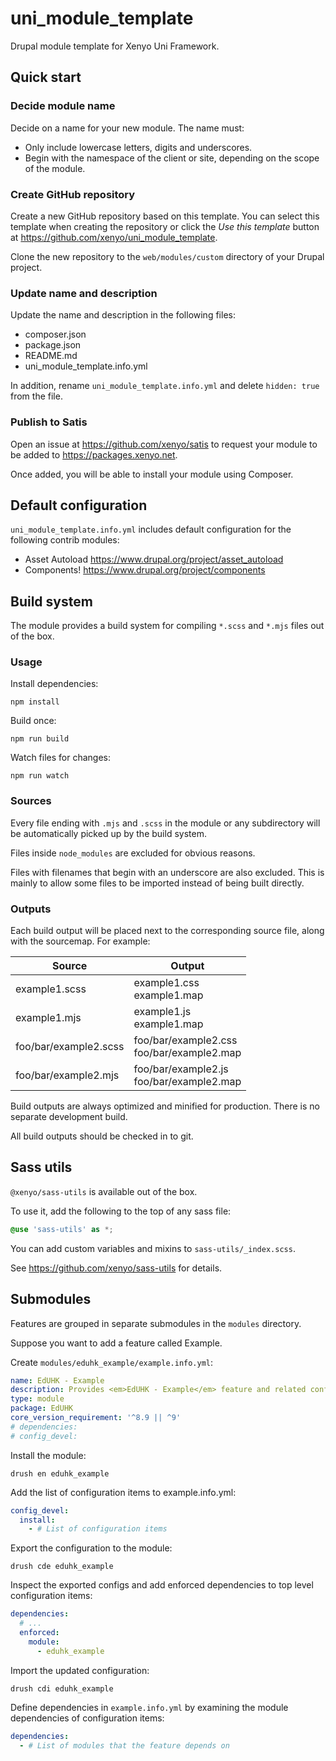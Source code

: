 # uni_module_template

Drupal module template for Xenyo Uni Framework.

## Quick start

### Decide module name

Decide on a name for your new module. The name must:

- Only include lowercase letters, digits and underscores.
- Begin with the namespace of the client or site, depending on the scope of the module.

### Create GitHub repository

Create a new GitHub repository based on this template. You can select this
template when creating the repository or click the *Use this template* button at
https://github.com/xenyo/uni_module_template.

Clone the new repository to the `web/modules/custom` directory of your Drupal project.

### Update name and description

Update the name and description in the following files:

- composer.json
- package.json
- README.md
- uni_module_template.info.yml

In addition, rename `uni_module_template.info.yml` and delete `hidden: true` from the file.

### Publish to Satis

Open an issue at https://github.com/xenyo/satis to request your module to be added to https://packages.xenyo.net.

Once added, you will be able to install your module using Composer.

## Default configuration

`uni_module_template.info.yml` includes default configuration for the following contrib modules:

- Asset Autoload https://www.drupal.org/project/asset_autoload
- Components! https://www.drupal.org/project/components

## Build system

The module provides a build system for compiling `*.scss` and `*.mjs`
files out of the box.

### Usage

Install dependencies:

```
npm install
```

Build once:

```
npm run build
```

Watch files for changes:

```
npm run watch
```

### Sources

Every file ending with `.mjs` and `.scss` in the module or any subdirectory will be automatically picked up by the build system.

Files inside `node_modules` are excluded for obvious reasons.

Files with filenames that begin with an underscore are also excluded. This is mainly to allow some files to be imported instead of being built directly.

### Outputs

Each build output will be placed next to the corresponding source file, along with the sourcemap. For example:

| Source | Output |
| --- | --- |
| example1.scss | example1.css<br>example1.map |
| example1.mjs | example1.js<br>example1.map |
| foo/bar/example2.scss | foo/bar/example2.css<br>foo/bar/example2.map |
| foo/bar/example2.mjs | foo/bar/example2.js<br>foo/bar/example2.map |

Build outputs are always optimized and minified for production. There
is no separate development build.

All build outputs should be checked in to git.

## Sass utils

`@xenyo/sass-utils` is available out of the box.

To use it, add the following to the top of any sass file:

```scss
@use 'sass-utils' as *;
```

You can add custom variables and mixins to `sass-utils/_index.scss`.

See https://github.com/xenyo/sass-utils for details.

## Submodules

Features are grouped in separate submodules in the `modules` directory.

Suppose you want to add a feature called Example.

Create `modules/eduhk_example/example.info.yml`:

```yml
name: EdUHK - Example
description: Provides <em>EdUHK - Example</em> feature and related configuration.
type: module
package: EdUHK
core_version_requirement: '^8.9 || ^9'
# dependencies:
# config_devel:
```

Install the module:

```
drush en eduhk_example
```

Add the list of configuration items to example.info.yml:

```yml
config_devel:
  install:
    - # List of configuration items
```

Export the configuration to the module:

```
drush cde eduhk_example
```

Inspect the exported configs and add enforced dependencies to top level
configuration items:

```yml
dependencies:
  # ...
  enforced:
    module:
      - eduhk_example
```

Import the updated configuration:

```
drush cdi eduhk_example
```

Define dependencies in `example.info.yml` by examining the module dependencies
of configuration items:

```yml
dependencies:
  - # List of modules that the feature depends on
```
